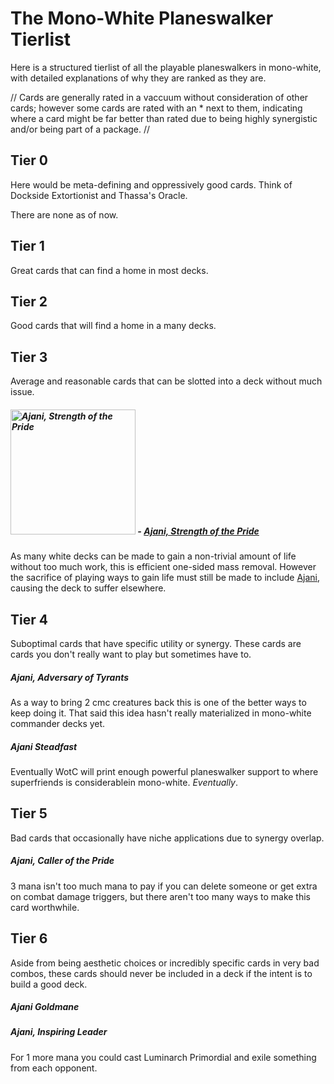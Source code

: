 # The Mono-White Planeswalker Tierlist
Here is a structured tierlist of all the playable planeswalkers in mono-white, with detailed explanations of why they are ranked as they are.

//
Cards are generally rated in a vaccuum without consideration of other cards; however some cards are rated with an * next to them, indicating where a card might be far better than rated due to being highly synergistic and/or being part of a package.
//

 ## Tier 0
Here would be meta-defining and oppressively good cards. Think of Dockside Extortionist and Thassa's Oracle.

There are none as of now.

## Tier 1
Great cards that can find a home in most decks.



## Tier 2
Good cards that will find a home in a many decks.



## Tier 3
Average and reasonable cards that can be slotted into a deck without much issue.

##### <img src="https://scryfall.com/card/m20/2/ajani-strength-of-the-pride" alt="Ajani, Strength of the Pride" width="200"> - <a href="https://scryfall.com/card/m20/2/ajani-strength-of-the-pride">Ajani, Strength of the Pride</a>
As many white decks can be made to gain a non-trivial amount of life without too much work, this is efficient one-sided mass removal. However the sacrifice of playing ways to gain life must still be made to include <a href="https://scryfall.com/card/m20/2/ajani-strength-of-the-pride">Ajani</a>, causing the deck to suffer elsewhere.

## Tier 4
Suboptimal cards that have specific utility or synergy. These cards are cards you don't really want to play but sometimes have to.

##### Ajani, Adversary of Tyrants
As a way to bring 2 cmc creatures back this is one of the better ways to keep doing it. That said this idea hasn't really materialized in mono-white commander decks yet.
##### Ajani Steadfast
Eventually WotC will print enough powerful planeswalker support to where superfriends is considerablein mono-white. *Eventually*.



## Tier 5
Bad cards that occasionally have niche applications due to synergy overlap.

##### Ajani, Caller of the Pride
3 mana isn't too much mana to pay if you can delete someone or get extra on combat damage triggers, but there aren't too many ways to make this card worthwhile.


## Tier 6
Aside from being aesthetic choices or incredibly specific cards in very bad combos, these cards should never be included in a deck if the intent is to build a good deck.

##### Ajani Goldmane


##### Ajani, Inspiring Leader
For 1 more mana you could cast Luminarch Primordial and exile something from each opponent.